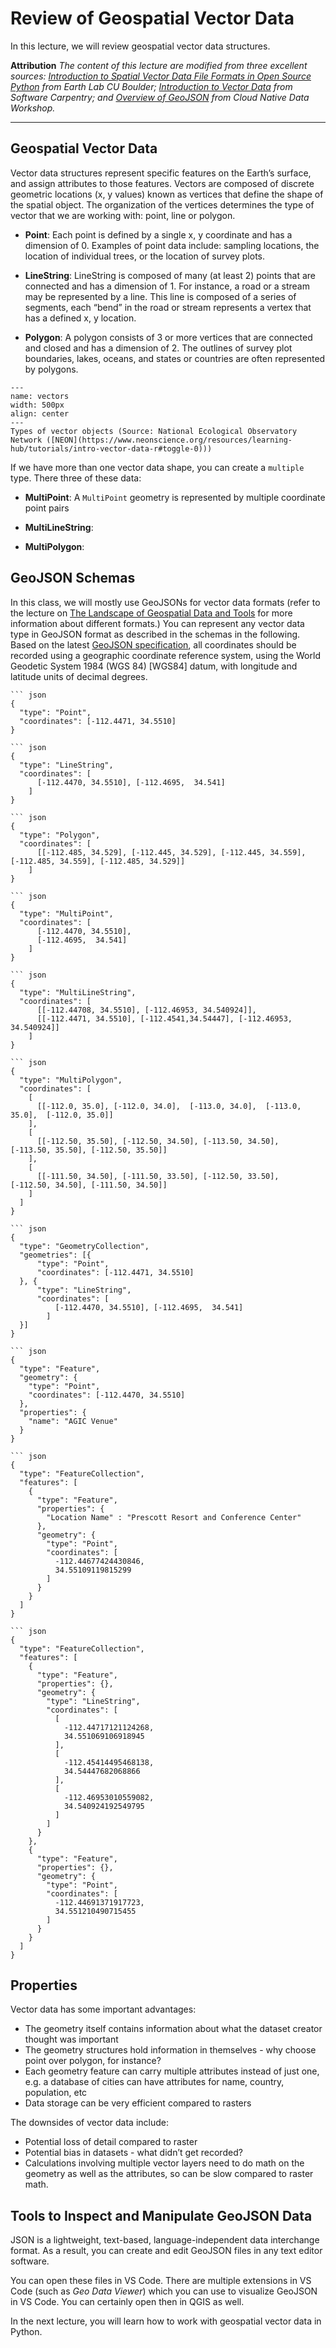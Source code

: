 # Review of Geospatial Vector Data

In this lecture, we will review geospatial vector data structures. 


**Attribution**
*The content of this lecture are modified from three excellent sources: [Introduction to Spatial Vector Data File Formats in Open Source Python](https://www.earthdatascience.org/courses/intro-to-earth-data-science/file-formats/use-spatial-data/use-vector-data/) from Earth Lab CU Boulder; [Introduction to Vector Data](https://carpentries-incubator.github.io/geospatial-python/02-intro-vector-data.html) from Software Carpentry; and [Overview of GeoJSON](https://tyson-swetnam.github.io/agic-2022/geojson/) from Cloud Native Data Workshop.*

---
## Geospatial Vector Data

Vector data structures represent specific features on the Earth’s surface, and assign attributes to those features. Vectors are composed of discrete geometric locations (x, y values) known as vertices that define the shape of the spatial object. The organization of the vertices determines the type of vector that we are working with: point, line or polygon.

- **Point**: Each point is defined by a single x, y coordinate and has a dimension of 0. Examples of point data include: sampling locations, the location of individual trees, or the location of survey plots.

- **LineString**: LineString is composed of many (at least 2) points that are connected and has a dimension of 1. For instance, a road or a stream may be represented by a line. This line is composed of a series of segments, each “bend” in the road or stream represents a vertex that has a defined x, y location.

- **Polygon**: A polygon consists of 3 or more vertices that are connected and closed and has a dimension of 2. The outlines of survey plot boundaries, lakes, oceans, and states or countries are often represented by polygons.


```{figure} ../lectures/figures/vectors.png
---
name: vectors
width: 500px
align: center
---
Types of vector objects (Source: National Ecological Observatory Network ([NEON](https://www.neonscience.org/resources/learning-hub/tutorials/intro-vector-data-r#toggle-0)))
```

If we have more than one vector data shape, you can create a `multiple` type. There three of these data:

- **MultiPoint**: A `MultiPoint` geometry is represented by multiple coordinate point pairs

- **MultiLineString**:

- **MultiPolygon**:


## GeoJSON Schemas

In this class, we will mostly use GeoJSONs for vector data formats (refer to the lecture on [The Landscape of Geospatial Data and Tools](../lectures/landscape.md) for more information about different formats.) You can represent any vector data type in GeoJSON format as described in the schemas in the following. Based on the latest [GeoJSON specification](https://datatracker.ietf.org/doc/html/rfc7946), all coordinates should be recorded using a geographic coordinate reference system, using the World Geodetic System 1984 (WGS 84) [WGS84] datum, with longitude and latitude units of decimal degrees. 

```{dropdown} GeoJSON Point Schema
``` json
{ 
  "type": "Point",
  "coordinates": [-112.4471, 34.5510]
}
```


```{dropdown} GeoJSON LineString Schema
``` json
{
  "type": "LineString",
  "coordinates": [ 
      [-112.4470, 34.5510], [-112.4695,  34.541]  
    ]
}
```

```{dropdown} GeoJSON Polygon Schema
``` json
{
  "type": "Polygon",
  "coordinates": [
      [[-112.485, 34.529], [-112.445, 34.529], [-112.445, 34.559], [-112.485, 34.559], [-112.485, 34.529]]
    ]
}
```

```{dropdown}  GeoJSON MultiPoint Schema
``` json
{
  "type": "MultiPoint",
  "coordinates": [
      [-112.4470, 34.5510],
      [-112.4695,  34.541] 
    ]
}
```

```{dropdown} GeoJSON MultiLineString Schema
``` json
{
  "type": "MultiLineString",
  "coordinates": [
      [[-112.44708, 34.5510], [-112.46953, 34.540924]], 
      [[-112.4471, 34.5510], [-112.4541,34.54447], [-112.46953, 34.540924]]
    ]    
}
```

```{dropdown} GeoJSON MultiPolygon Schema
``` json
{
  "type": "MultiPolygon",
  "coordinates": [
    [
      [[-112.0, 35.0], [-112.0, 34.0],  [-113.0, 34.0],  [-113.0, 35.0],  [-112.0, 35.0]]
    ],
    [
      [[-112.50, 35.50], [-112.50, 34.50], [-113.50, 34.50],  [-113.50, 35.50], [-112.50, 35.50]]
    ],
    [
      [[-111.50, 34.50], [-111.50, 33.50], [-112.50, 33.50],  [-112.50, 34.50], [-111.50, 34.50]]
    ]
  ]
}
```

```{dropdown} GeoJSON GeometryCollection
``` json
{
  "type": "GeometryCollection",
  "geometries": [{
      "type": "Point",
      "coordinates": [-112.4471, 34.5510]
  }, {
      "type": "LineString",
      "coordinates": [
          [-112.4470, 34.5510], [-112.4695,  34.541]  
        ]
  }]
}
```

```{dropdown} GeoJSON Feature
``` json
{
  "type": "Feature",
  "geometry": {
    "type": "Point",
    "coordinates": [-112.4470, 34.5510]
  },
  "properties": {
    "name": "AGIC Venue"
  }
}
```

```{dropdown} GeoJSON FeatureCollection Point
``` json
{
  "type": "FeatureCollection",
  "features": [
    {
      "type": "Feature",
      "properties": {
        "Location Name" : "Prescott Resort and Conference Center"
      },
      "geometry": {
        "type": "Point",
        "coordinates": [
          -112.44677424430846,
          34.55109119815299
        ]
      }
    }
  ]
}
```

```{dropdown} GeoJSON FeatureCollection with multiple attributes
``` json
{
  "type": "FeatureCollection",
  "features": [
    {
      "type": "Feature",
      "properties": {},
      "geometry": {
        "type": "LineString",
        "coordinates": [
          [
            -112.44717121124268,
            34.551069106918945
          ],
          [
            -112.45414495468138,
            34.54447682068866
          ],
          [
            -112.46953010559082,
            34.540924192549795
          ]
        ]
      }
    },
    {
      "type": "Feature",
      "properties": {},
      "geometry": {
        "type": "Point",
        "coordinates": [
          -112.44691371917723,
          34.551210490715455
        ]
      }
    }
  ]
}
```

## Properties

Vector data has some important advantages:

- The geometry itself contains information about what the dataset creator thought was important
- The geometry structures hold information in themselves - why choose point over polygon, for instance?
- Each geometry feature can carry multiple attributes instead of just one, e.g. a database of cities can have attributes for name, country, population, etc
- Data storage can be very efficient compared to rasters

The downsides of vector data include:

- Potential loss of detail compared to raster
- Potential bias in datasets - what didn’t get recorded?
- Calculations involving multiple vector layers need to do math on the geometry as well as the attributes, so can be slow compared to raster math.


## Tools to Inspect and Manipulate GeoJSON Data

JSON is a lightweight, text-based, language-independent data interchange format. As a result, you can create and edit GeoJSON files in any text editor software. 

You can open these files in VS Code. There are multiple extensions in VS Code (such as *Geo Data Viewer*) which you can use to visualize GeoJSON in VS Code. You can certainly open then in QGIS as well. 

In the next lecture, you will learn how to work with geospatial vector data in Python. 


<p>&nbsp;</p>